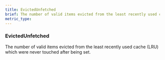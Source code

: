 ```yaml
---
title: EvictedUnfetched
brief: The number of valid items evicted from the least recently used cache (LRU) which were never touched after being set.
metric_type:
---
```

### EvictedUnfetched

The number of valid items evicted from the least recently used cache (LRU) which were never touched after being set.
